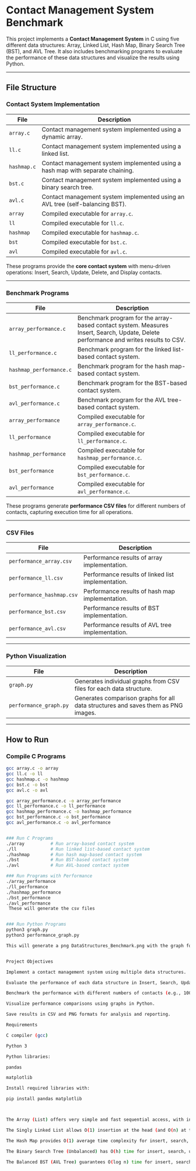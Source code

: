 # Contact Management System Benchmark

This project implements a **Contact Management System** in C using five different data structures: Array, Linked List, Hash Map, Binary Search Tree (BST), and AVL Tree. It also includes benchmarking programs to evaluate the performance of these data structures and visualize the results using Python.

---

## File Structure

### Contact System Implementation

| File | Description |
|------|-------------|
| `array.c` | Contact management system implemented using a dynamic array. |
| `ll.c` | Contact management system implemented using a linked list. |
| `hashmap.c` | Contact management system implemented using a hash map with separate chaining. |
| `bst.c` | Contact management system implemented using a binary search tree. |
| `avl.c` | Contact management system implemented using an AVL tree (self-balancing BST). |
| `array` | Compiled executable for `array.c`. |
| `ll` | Compiled executable for `ll.c`. |
| `hashmap` | Compiled executable for `hashmap.c`. |
| `bst` | Compiled executable for `bst.c`. |
| `avl` | Compiled executable for `avl.c`. |

These programs provide the **core contact system** with menu-driven operations: Insert, Search, Update, Delete, and Display contacts.

---

### Benchmark Programs

| File | Description |
|------|-------------|
| `array_performance.c` | Benchmark program for the array-based contact system. Measures Insert, Search, Update, Delete performance and writes results to CSV. |
| `ll_performance.c` | Benchmark program for the linked list-based contact system. |
| `hashmap_performance.c` | Benchmark program for the hash map-based contact system. |
| `bst_performance.c` | Benchmark program for the BST-based contact system. |
| `avl_performance.c` | Benchmark program for the AVL tree-based contact system. |
| `array_performance` | Compiled executable for `array_performance.c`. |
| `ll_performance` | Compiled executable for `ll_performance.c`. |
| `hashmap_performance` | Compiled executable for `hashmap_performance.c`. |
| `bst_performance` | Compiled executable for `bst_performance.c`. |
| `avl_performance` | Compiled executable for `avl_performance.c`. |

These programs generate **performance CSV files** for different numbers of contacts, capturing execution time for all operations.

---

### CSV Files

| File | Description |
|------|-------------|
| `performance_array.csv` | Performance results of array implementation. |
| `performance_ll.csv` | Performance results of linked list implementation. |
| `performance_hashmap.csv` | Performance results of hash map implementation. |
| `performance_bst.csv` | Performance results of BST implementation. |
| `performance_avl.csv` | Performance results of AVL tree implementation. |

---

### Python Visualization

| File | Description |
|------|-------------|
| `graph.py` | Generates individual graphs from CSV files for each data structure. |
| `performance_graph.py` | Generates comparison graphs for all data structures and saves them as PNG images. |

---

## How to Run

### Compile C Programs

```bash
gcc array.c -o array
gcc ll.c -o ll
gcc hashmap.c -o hashmap
gcc bst.c -o bst
gcc avl.c -o avl

gcc array_performance.c -o array_performance
gcc ll_performance.c -o ll_performance
gcc hashmap_performance.c -o hashmap_performance
gcc bst_performance.c -o bst_performance
gcc avl_performance.c -o avl_performance


### Run C Programs
./array          # Run array-based contact system
./ll             # Run linked list-based contact system
./hashmap        # Run hash map-based contact system
./bst            # Run BST-based contact system
./avl            # Run AVL-based contact system

### Run Programs with Performance
./array_performance
./ll_performance
./hashmap_performance
./bst_performance
./avl_performance
 These will generate the csv files


### Run Python Programs
python3 graph.py
python3 performance_graph.py

This will generate a png DataStructures_Benchmark.png with the graph for all the operations for each datastructures.


Project Objectives

Implement a contact management system using multiple data structures.

Evaluate the performance of each data structure in Insert, Search, Update, and Delete operations.

Benchmark the performance with different numbers of contacts (e.g., 100, 500, 1000).

Visualize performance comparisons using graphs in Python.

Save results in CSV and PNG formats for analysis and reporting.

Requirements

C compiler (gcc)

Python 3

Python libraries:

pandas

matplotlib

Install required libraries with:

pip install pandas matplotlib



The Array (List) offers very simple and fast sequential access, with insertions at the end being O(1), but insertions or deletions in the middle and search operations take O(n). It uses O(n) space. The main advantage is simplicity and speed for sequential access, while the drawback is expensive middle insertions/deletions and slow searches.

The Singly Linked List allows O(1) insertion at the head (and O(n) at the tail if there is no tail pointer), but search, update, and delete operations all take O(n). Memory usage is O(n) due to extra pointers in each node. Its advantages include easy insertion and deletion, but it suffers from slow searches and slightly higher memory overhead.

The Hash Map provides O(1) average time complexity for insert, search, update, and delete, though worst-case operations can degrade to O(n). Space complexity is O(n + m), where m is the hash table size. It is very fast on average for lookups but requires good hash functions, can be unordered, and resizing can be costly.

The Binary Search Tree (Unbalanced) has O(h) time for insert, search, update, and delete, where h is the tree height; in the worst case, this can degrade to O(n). Space usage is O(n). Its main benefit is maintaining data in sorted order, but performance can degrade if the tree becomes unbalanced.

The Balanced BST (AVL Tree) guarantees O(log n) time for insert, search, update, and delete operations. Space complexity is O(n), with some extra memory to store balance information. It ensures balanced performance and sorted data but is more complex to implement and requires rotations, which add some overhead.
